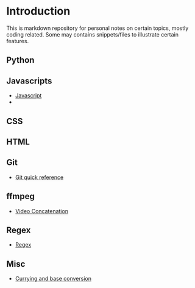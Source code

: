 # Introduction

This is markdown repository for personal notes on certain topics, mostly coding related. Some may contains snippets/files to illustrate certain features.


## Python

## Javascripts
- [Javascript](javascript/javascript.md)
- 
## CSS

## HTML

## Git
- [Git quick reference](git/git.md)

## ffmpeg
- [Video Concatenation](ffmpeg/ffmpeg.md)


## Regex
- [Regex](regex/regex.md)

## Misc
- [Currying and base conversion](misc/currying_function_base_conversion)

